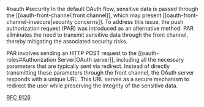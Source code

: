 #oauth #security 
In the default OAuth flow, sensitive data is passed through the [[oauth-front-channel|front channel]], which may present [[oauth-front-channel-insecure|security concerns]]. To address this issue, the push authorization request (PAR) was introduced as an alternative method. PAR eliminates the need to transmit sensitive data through the front channel, thereby mitigating the associated security risks.

PAR involves sending an HTTP POST request to the [[oauth-roles#Authorization Server|OAuth server]], including all the necessary parameters that are typically sent via redirect. Instead of directly transmitting these parameters through the front channel, the OAuth server responds with a unique URL. This URL serves as a secure mechanism to redirect the user while preserving the integrity of the sensitive data.

[RFC 9126](https://www.rfc-editor.org/rfc/rfc9126.html)